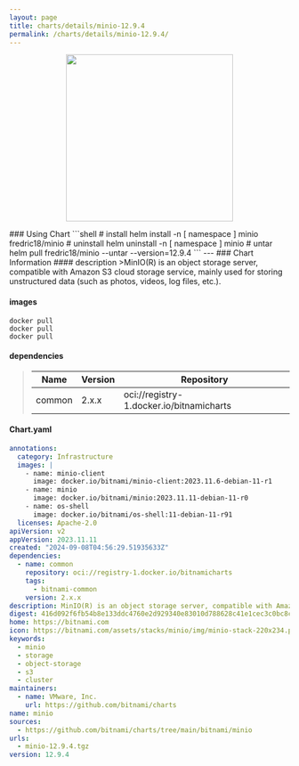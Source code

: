 ```yaml
---
layout: page
title: charts/details/minio-12.9.4
permalink: /charts/details/minio-12.9.4/
---
```

<p align="center">
    <img src="https://bitnami.com/assets/stacks/minio/img/minio-stack-220x234.png" width="300px" height="300px">
</p>
### Using Chart
```shell
# install
helm install -n [ namespace ] minio fredric18/minio
# uninstall
helm uninstall -n [ namespace ] minio
# untar
helm pull fredric18/minio --untar --version=12.9.4
```
---
### Chart Information
#### description
>MinIO(R) is an object storage server, compatible with Amazon S3 cloud storage service, mainly used for storing unstructured data (such as photos, videos, log files, etc.).
   
#### images
```shell
docker pull 
docker pull 
docker pull 
```
   
#### dependencies
>Name | Version | Repository
>---|---|---
>common | 2.x.x | oci://registry-1.docker.io/bitnamicharts
   
#### Chart.yaml
```yaml
annotations:
  category: Infrastructure
  images: |
    - name: minio-client
      image: docker.io/bitnami/minio-client:2023.11.6-debian-11-r1
    - name: minio
      image: docker.io/bitnami/minio:2023.11.11-debian-11-r0
    - name: os-shell
      image: docker.io/bitnami/os-shell:11-debian-11-r91
  licenses: Apache-2.0
apiVersion: v2
appVersion: 2023.11.11
created: "2024-09-08T04:56:29.51935633Z"
dependencies:
  - name: common
    repository: oci://registry-1.docker.io/bitnamicharts
    tags:
      - bitnami-common
    version: 2.x.x
description: MinIO(R) is an object storage server, compatible with Amazon S3 cloud storage service, mainly used for storing unstructured data (such as photos, videos, log files, etc.).
digest: 416d092f6fb54b8e133ddc4760e2d929340e83010d788628c41e1cec3c0bc8cf
home: https://bitnami.com
icon: https://bitnami.com/assets/stacks/minio/img/minio-stack-220x234.png
keywords:
  - minio
  - storage
  - object-storage
  - s3
  - cluster
maintainers:
  - name: VMware, Inc.
    url: https://github.com/bitnami/charts
name: minio
sources:
  - https://github.com/bitnami/charts/tree/main/bitnami/minio
urls:
  - minio-12.9.4.tgz
version: 12.9.4
```
